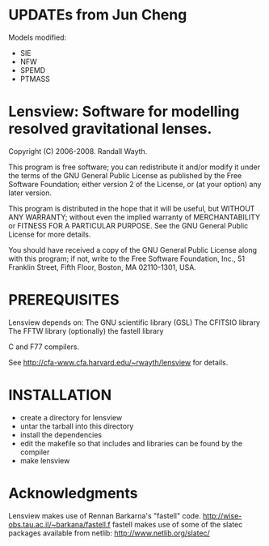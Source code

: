 UPDATEs from Jun Cheng
======================
Models modified:  
- SIE
- NFW
- SPEMD
- PTMASS

Lensview: Software for modelling resolved gravitational lenses.
===============================================================
Copyright (C) 2006-2008. Randall Wayth.

This program is free software; you can redistribute it and/or
modify it under the terms of the GNU General Public License
as published by the Free Software Foundation; either version 2
of the License, or (at your option) any later version.

This program is distributed in the hope that it will be useful,
but WITHOUT ANY WARRANTY; without even the implied warranty of
MERCHANTABILITY or FITNESS FOR A PARTICULAR PURPOSE.  See the
GNU General Public License for more details.

You should have received a copy of the GNU General Public License
along with this program; if not, write to the Free Software
Foundation, Inc., 51 Franklin Street, Fifth Floor, Boston, MA  02110-1301, USA.

PREREQUISITES
=============

Lensview depends on:
The GNU scientific library (GSL)
The CFITSIO library
The FFTW library
(optionally) the fastell library

C and F77 compilers.

See http://cfa-www.cfa.harvard.edu/~rwayth/lensview
for details.

INSTALLATION
============

- create a directory for lensview
- untar the tarball into this directory
- install the dependencies
- edit the makefile so that includes and libraries can be found by the compiler
- make lensview

Acknowledgments
===============
Lensview makes use of Rennan Barkarna's "fastell" code.
http://wise-obs.tau.ac.il/~barkana/fastell.f
fastell makes use of some of the slatec packages available from netlib:
http://www.netlib.org/slatec/

